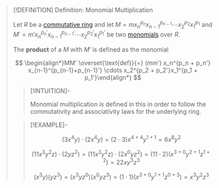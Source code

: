 >[!DEFINITION] Definition: Monomial Multiplication
>
>Let $R$ be a [commutative ring](../../Commutative%20Ring.md) and let $M = m x_n^{p_n} x_{n-1}^{p_{n-1}}\cdots x_2^{p_2}x_1^{p_1}$ and $M' = m' x_n^{p_n'} x_{n-1}^{p_{n-1}'}\cdots x_2^{p_2'}x_1^{p_1'}$ be two [monomials](Monomial.md) over $R$.
>
>The **product** of a $M$ with $M'$ is defined as the monomial
>
>$$
>\begin{align*}MM' \overset{\text{def}}{=} (mm') x_n^{p_n + p_n'} x_{n-1}^{p_{n-1}+p_{n-1}'} \cdots x_2^{p_2 + p_2'}x_1^{p_1 + p_1'}\end{align*}
>$$
>
>>[!INTUITION]-
>>
>>Monomial multiplication is defined in this in order to follow the commutativity and associativity laws for the underlying ring.
>>
>
>>[!EXAMPLE]-
>>
>>$$
>>(3 x^4 y) \cdot (2 x^4 y) = (2\cdot 3) x^{4+4} y^{1 + 1} = 6 x^8 y^2
>>$$
>>
>>$$
>>(11 x^3 y^2 z)\cdot(2 y z^2) = (11 x^3 y^2 z)\cdot( 2 x^0 y z^2) = (11 \cdot 2)(x^{3 + 0} y^{2 + 1} z^{1 + 2}) = 22 x y^3 z^3
>>$$
>>
>>$$
>>(x^3 y)(y z^3) = (x^3 y z^0)(x^0 y z^3) = (1 \cdot 1) (x^{3+0} y^{1+1} z^{0+3}) = x^3 y^2 z^3
>>$$
>>
>